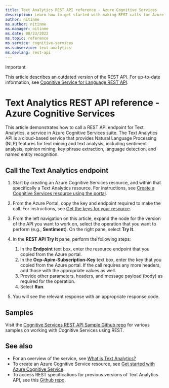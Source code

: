 ```yaml
---
title: Text Analytics REST API reference - Azure Cognitive Services
description: Learn how to get started with making REST calls for Azure Cognitive Services Text Analytics API
author: nitinme
ms.author: nitinme
ms.manager: nitinme
ms.date: 08/23/2022
ms.topic: reference
ms.service: cognitive-services
ms.subservice: text-analytics
ms.devlang: rest-api
---
```


> [!IMPORTANT]
> This article describes an outdated version of the REST API. For up-to-date information, see [Cognitive Service for Language REST API](/rest/api/language/text-analysis-runtime).


# Text Analytics REST API reference - Azure Cognitive Services

This article demonstrates how to call a REST API endpoint for Text Analytics, a service in Azure Cognitive Services suite. The Text Analytics API is a cloud-based service that provides Natural Language Processing (NLP) features for text mining and text analysis, including sentiment analysis, opinion mining, key phrase extraction, language detection, and named entity recognition.


## Call the Text Analytics endpoint

1. Start by creating an Azure Cognitive Services resource, and within that specifically a Text Analytics resource. For instructions, see [Create a Cognitive Services resource using the portal](/azure/cognitive-services/cognitive-services-apis-create-account).
1. From the Azure Portal, copy the key and endpoint required to make the call. For instructions, see [Get the keys for your resource](/azure/cognitive-services/cognitive-services-apis-create-account#get-the-keys-for-your-resource).
1. From the left navigation on this article, expand the node for the version of the API you want to work on, select the operation that you want to perform (e.g., **Sentiment**). On the right pane, select **Try It**.
1. In the **REST API Try It** pane, perform the following steps:

    1. In the **Endpoint** text box, enter the resource endpoint that you copied from the Azure portal.
    1. In the **Ocp-Apim-Subscription-Key** text box, enter the key that you copied from the Azure portal. If the call requires any more headers, add those with the appropriate values as well.
    1. Provide other parameters, headers, and message payload (body) as required for the operation.
    1. Select **Run**.
1. You will see the relevant response with an appropriate response code.

## Samples
Visit the [Cognitive Services REST API Sample Github repo](https://github.com/Azure-Samples/cognitive-services-REST-api-samples) for various samples on working with Cognitive Services using REST.


## See also

- For an overview of the service, see [What is Text Analytics?](https://docs.microsoft.com/azure/cognitive-services/text-analytics/overview)
- To create an Azure Cognitive Service resource, see [Get started with Azure Cognitive Service](https://docs.microsoft.com/azure/cognitive-services/cognitive-services-apis-create-account).
- To access REST specifications for previous versions of Text Analytics API, see this [Github repo](https://github.com/Azure/azure-rest-api-specs/tree/master/specification/cognitiveservices/data-plane/TextAnalytics).
